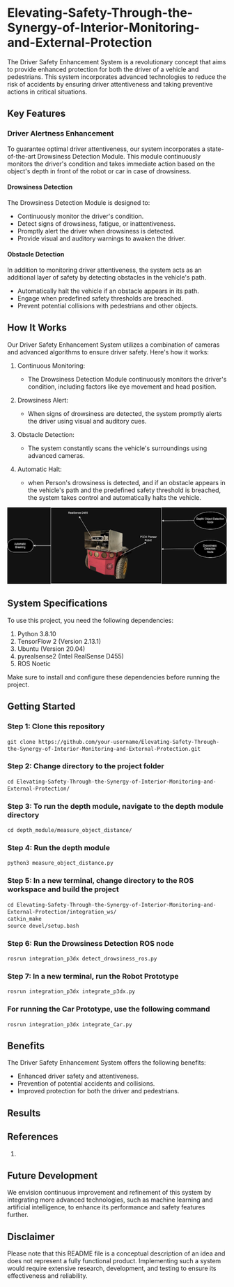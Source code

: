 # Elevating-Safety-Through-the-Synergy-of-Interior-Monitoring-and-External-Protection
The Driver Safety Enhancement System is a revolutionary concept that aims to provide enhanced protection for both the driver of a vehicle and pedestrians. This system incorporates advanced technologies to reduce the risk of accidents by ensuring driver attentiveness and taking preventive actions in critical situations.

## Key Features

### Driver Alertness Enhancement
To guarantee optimal driver attentiveness, our system incorporates a state-of-the-art Drowsiness Detection Module. This module continuously monitors the driver's condition and takes immediate action based on the object's depth in front of the robot or car in case of drowsiness.

#### Drowsiness Detection
The Drowsiness Detection Module is designed to:

- Continuously monitor the driver's condition.
- Detect signs of drowsiness, fatigue, or inattentiveness.
- Promptly alert the driver when drowsiness is detected.
- Provide visual and auditory warnings to awaken the driver.

#### Obstacle Detection
In addition to monitoring driver attentiveness, the system acts as an additional layer of safety by detecting obstacles in the vehicle's path.

- Automatically halt the vehicle if an obstacle appears in its path.
- Engage when predefined safety thresholds are breached.
- Prevent potential collisions with pedestrians and other objects.

## How It Works
Our Driver Safety Enhancement System utilizes a combination of cameras and advanced algorithms to ensure driver safety. Here's how it works:

1. Continuous Monitoring:
   - The Drowsiness Detection Module continuously monitors the driver's condition, including factors like eye movement and head position.

2. Drowsiness Alert:
   - When signs of drowsiness are detected, the system promptly alerts the driver using visual and auditory cues.

3. Obstacle Detection:
   - The system constantly scans the vehicle's surroundings using advanced cameras.

4. Automatic Halt:
   - when Person's drowsiness is detected, and if an obstacle appears in the vehicle's path and the predefined safety threshold is breached, the system takes control and automatically halts the vehicle.
     
![Robot Image](robot.png)

## System Specifications

To use this project, you need the following dependencies:

1. Python 3.8.10
2. TensorFlow 2 (Version 2.13.1)
3. Ubuntu (Version 20.04)
4. pyrealsense2 (Intel RealSense D455)
5. ROS Noetic

Make sure to install and configure these dependencies before running the project.
## Getting Started
### Step 1: Clone this repository
```
git clone https://github.com/your-username/Elevating-Safety-Through-the-Synergy-of-Interior-Monitoring-and-External-Protection.git
```

### Step 2: Change directory to the project folder
```
cd Elevating-Safety-Through-the-Synergy-of-Interior-Monitoring-and-External-Protection/
```
### Step 3: To run the depth module, navigate to the depth module directory
```
cd depth_module/measure_object_distance/
```
### Step 4: Run the depth module
```
python3 measure_object_distance.py
```
### Step 5: In a new terminal, change directory to the ROS workspace and build the project
```
cd Elevating-Safety-Through-the-Synergy-of-Interior-Monitoring-and-External-Protection/integration_ws/
catkin_make
source devel/setup.bash
```
### Step 6: Run the Drowsiness Detection ROS node
```
rosrun integration_p3dx detect_drowsiness_ros.py
```

### Step 7: In a new terminal, run the Robot Prototype
```
rosrun integration_p3dx integrate_p3dx.py
```
### For running the Car Prototype, use the following command
```
rosrun integration_p3dx integrate_Car.py
```

## Benefits
The Driver Safety Enhancement System offers the following benefits:

- Enhanced driver safety and attentiveness.
- Prevention of potential accidents and collisions.
- Improved protection for both the driver and pedestrians.
## Results

## References
1.
## Future Development
We envision continuous improvement and refinement of this system by integrating more advanced technologies, such as machine learning and artificial intelligence, to enhance its performance and safety features further.

## Disclaimer
Please note that this README file is a conceptual description of an idea and does not represent a fully functional product. Implementing such a system would require extensive research, development, and testing to ensure its effectiveness and reliability.

